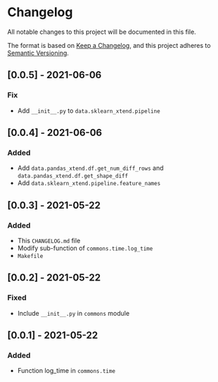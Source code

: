 # Changelog

All notable changes to this project will be documented in this file.

The format is based on [Keep a Changelog](https://keepachangelog.com/en/1.0.0/),
and this project adheres to [Semantic Versioning](https://semver.org/spec/v2.0.0.html).

## [0.0.5] - 2021-06-06
### Fix
- Add `__init__.py` to `data.sklearn_xtend.pipeline`

## [0.0.4] - 2021-06-06
### Added
- Add `data.pandas_xtend.df.get_num_diff_rows` and `data.pandas_xtend.df.get_shape_diff`
- Add `data.sklearn_xtend.pipeline.feature_names`


## [0.0.3] - 2021-05-22
### Added
- This `CHANGELOG.md` file
- Modify sub-function of `commons.time.log_time`
- `Makefile`


## [0.0.2] - 2021-05-22
### Fixed
- Include `__init__.py` in `commons` module


## [0.0.1] - 2021-05-22
### Added
- Function log_time in `commons.time`
